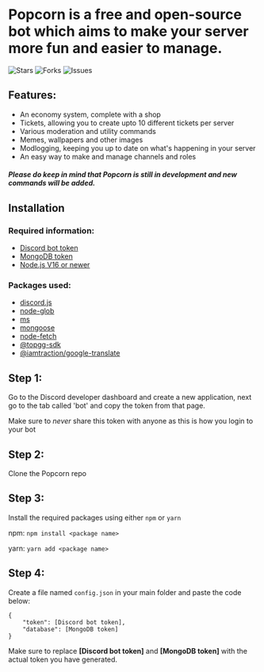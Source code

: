 # Popcorn is a free and open-source bot which aims to make your server more fun and easier to manage.

![Stars](https://img.shields.io/github/stars/Dennis-5618/Popcorn?style=flat-square)
![Forks](https://img.shields.io/github/forks/Dennis-5618/Popcorn?style=flat-square)
![Issues](https://img.shields.io/github/issues/Dennis-5618/Popcorn?style=flat-square)

## Features:
* An economy system, complete with a shop
* Tickets, allowing you to create upto 10 different tickets per server
* Various moderation and utility commands
* Memes, wallpapers and other images
* Modlogging, keeping you up to date on what's happening in your server
* An easy way to make and manage channels and roles

##### Please do keep in mind that Popcorn is still in development and new commands will be added.

## Installation

### Required information:
* [Discord bot token](https://discord.com/developers/applications)
* [MongoDB token](https://www.mongodb.com/)
* [Node.js V16 or newer](https://nodejs.org/en/)

### Packages used:
* [discord.js](https://github.com/discordjs/discord.js)
* [node-glob](https://github.com/isaacs/node-glob)
* [ms](https://github.com/vercel/ms)
* [mongoose](https://github.com/Automattic/mongoose)
* [node-fetch](https://github.com/node-fetch/node-fetch)
* [@topgg-sdk](https://github.com/top-gg/node-sdk)
* [@iamtraction/google-translate](https://github.com/iamtraction/google-translate)

## Step 1:
Go to the Discord developer dashboard and create a new application, next go to the tab called 'bot' and copy the token from that page.

Make sure to *never* share this token with anyone as this is how you login to your bot

## Step 2:
Clone the Popcorn repo

## Step 3:
Install the required packages using either `npm` or `yarn`

npm: `npm install <package name>`

yarn: `yarn add <package name>`

## Step 4:
Create a file named `config.json` in your main folder and paste the code below:
```
{
	"token": [Discord bot token],
	"database": [MongoDB token]
}
```
Make sure to replace **[Discord bot token]** and **[MongoDB token]** with the actual token you have generated.
